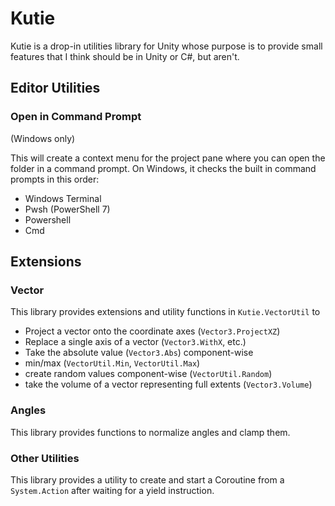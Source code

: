# Kutie

Kutie is a drop-in utilities library for Unity whose purpose is to provide small features that I think
should be in Unity or C#, but aren't.

## Editor Utilities

### Open in Command Prompt

(Windows only)

This will create a context menu for the project pane where you can open the folder in a command prompt. On Windows, it checks the built in command prompts in this order:

- Windows Terminal
- Pwsh (PowerShell 7)
- Powershell
- Cmd

## Extensions

### Vector

This library provides extensions and utility functions in `Kutie.VectorUtil` to

- Project a vector onto the coordinate axes (`Vector3.ProjectXZ`)
- Replace a single axis of a vector (`Vector3.WithX`, etc.)
- Take the absolute value (`Vector3.Abs`) component-wise
- min/max (`VectorUtil.Min`, `VectorUtil.Max`)
- create random values component-wise (`VectorUtil.Random`)
- take the volume of a vector representing full extents (`Vector3.Volume`)

### Angles

This library provides functions to normalize angles and clamp them.

### Other Utilities

This library provides a utility to create and start a Coroutine from 
a `System.Action` after waiting for a yield instruction. 
